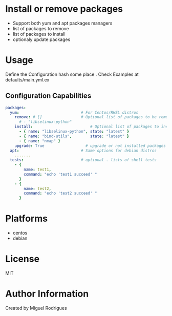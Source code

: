 # Install or remove packages

* Support both yum and apt packages managers
* list of packages to remove
* list of packages to install
* optionaly update packages

# Usage

Define the Configuration hash some place . Check Examples at defaults/main.yml.ex

## Configuration Capabilities

```yaml
packages:
  yum:                           # For Centos/RHEL distros
    remove: # []                 # Optional list of packages to be removed
      # - "libselinux-python"
    install:                         # Optional list of packages to install
      - { name: "libselinux-python", state: "latest" }
      - { name: "bind-utils",        state: "latest" }
      - { name: "nmap" }
    upgrade: True                  # upgrade or not installed packages
  apt:                           # Same options for debian distros
    .......
  tests:                         # optional . lists of shell tests
    - {
        name: test1,
        command: "echo 'test1 succeed' "
      }
    - {
        name: test2,
        command: "echo 'test2 succeed' "
      }

```

# Platforms
* centos
* debian

# License

MIT

# Author Information

Created by Miguel Rodrigues
